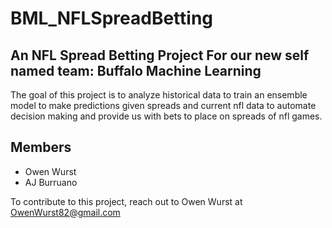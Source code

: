 # BML_NFLSpreadBetting
## An NFL Spread Betting Project For our new self named team: Buffalo Machine Learning

The goal of this project is to analyze historical data to train an ensemble model to make predictions given spreads and current nfl data to automate  decision making and provide us with bets to place on spreads of nfl games.

## Members
* Owen Wurst
* AJ Burruano

To contribute to this project, reach out to Owen Wurst at OwenWurst82@gmail.com